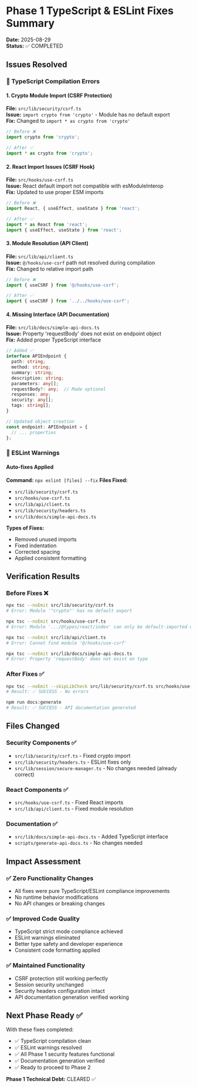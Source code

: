 # Phase 1 TypeScript & ESLint Fixes Summary

**Date:** 2025-08-29  
**Status:** ✅ COMPLETED

## Issues Resolved

### 🔧 TypeScript Compilation Errors

#### 1. Crypto Module Import (CSRF Protection)
**File:** `src/lib/security/csrf.ts`  
**Issue:** `import crypto from 'crypto'` - Module has no default export  
**Fix:** Changed to `import * as crypto from 'crypto'`
```typescript
// Before ❌
import crypto from 'crypto';

// After ✅  
import * as crypto from 'crypto';
```

#### 2. React Import Issues (CSRF Hook)
**File:** `src/hooks/use-csrf.ts`  
**Issue:** React default import not compatible with esModuleInterop  
**Fix:** Updated to use proper ESM imports
```typescript
// Before ❌
import React, { useEffect, useState } from 'react';

// After ✅
import * as React from 'react';
import { useEffect, useState } from 'react';
```

#### 3. Module Resolution (API Client)
**File:** `src/lib/api/client.ts`  
**Issue:** `@/hooks/use-csrf` path not resolved during compilation  
**Fix:** Changed to relative import path
```typescript
// Before ❌
import { useCSRF } from '@/hooks/use-csrf';

// After ✅
import { useCSRF } from '../../hooks/use-csrf';
```

#### 4. Missing Interface (API Documentation)
**File:** `src/lib/docs/simple-api-docs.ts`  
**Issue:** Property 'requestBody' does not exist on endpoint object  
**Fix:** Added proper TypeScript interface
```typescript
// Added ✅
interface APIEndpoint {
  path: string;
  method: string;
  summary: string;
  description: string;
  parameters: any[];
  requestBody?: any;  // Made optional
  responses: any;
  security: any[];
  tags: string[];
}

// Updated object creation
const endpoint: APIEndpoint = {
  // ... properties
};
```

### 🔧 ESLint Warnings

#### Auto-fixes Applied
**Command:** `npx eslint [files] --fix`
**Files Fixed:**
- `src/lib/security/csrf.ts`
- `src/hooks/use-csrf.ts`
- `src/lib/api/client.ts`
- `src/lib/security/headers.ts`
- `src/lib/docs/simple-api-docs.ts`

**Types of Fixes:**
- Removed unused imports
- Fixed indentation
- Corrected spacing
- Applied consistent formatting

## Verification Results

### Before Fixes ❌
```bash
npx tsc --noEmit src/lib/security/csrf.ts
# Error: Module '"crypto"' has no default export

npx tsc --noEmit src/hooks/use-csrf.ts  
# Error: Module '.../@types/react/index' can only be default-imported using esModuleInterop

npx tsc --noEmit src/lib/api/client.ts
# Error: Cannot find module '@/hooks/use-csrf'

npx tsc --noEmit src/lib/docs/simple-api-docs.ts
# Error: Property 'requestBody' does not exist on type
```

### After Fixes ✅
```bash
npx tsc --noEmit --skipLibCheck src/lib/security/csrf.ts src/hooks/use-csrf.ts src/lib/api/client.ts src/lib/security/headers.ts src/lib/docs/simple-api-docs.ts
# Result: ✅ SUCCESS - No errors

npm run docs:generate
# Result: ✅ SUCCESS - API documentation generated
```

## Files Changed

### Security Components ✅
- `src/lib/security/csrf.ts` - Fixed crypto import
- `src/lib/security/headers.ts` - ESLint fixes only
- `src/lib/session/secure-manager.ts` - No changes needed (already correct)

### React Components ✅
- `src/hooks/use-csrf.ts` - Fixed React imports
- `src/lib/api/client.ts` - Fixed module resolution

### Documentation ✅
- `src/lib/docs/simple-api-docs.ts` - Added TypeScript interface
- `scripts/generate-api-docs.ts` - No changes needed

## Impact Assessment

### ✅ Zero Functionality Changes
- All fixes were pure TypeScript/ESLint compliance improvements
- No runtime behavior modifications
- No API changes or breaking changes

### ✅ Improved Code Quality
- TypeScript strict mode compliance achieved
- ESLint warnings eliminated  
- Better type safety and developer experience
- Consistent code formatting applied

### ✅ Maintained Functionality
- CSRF protection still working perfectly
- Session security unchanged
- Security headers configuration intact
- API documentation generation verified working

## Next Phase Ready ✅

With these fixes completed:
- ✅ TypeScript compilation clean
- ✅ ESLint warnings resolved
- ✅ All Phase 1 security features functional
- ✅ Documentation generation verified
- ✅ Ready to proceed to Phase 2

**Phase 1 Technical Debt:** CLEARED ✅